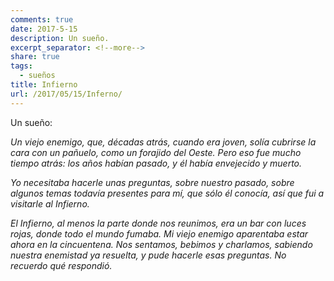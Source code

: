 ```yaml
---
comments: true
date: 2017-5-15
description: Un sueño.
excerpt_separator: <!--more-->
share: true
tags:
  - sueños
title: Infierno
url: /2017/05/15/Inferno/
---
```



Un sueño: 

*Un viejo enemigo, que, décadas atrás, cuando era joven, solía cubrirse la cara con un pañuelo, como un forajido del Oeste. Pero eso fue mucho tiempo atrás: los años habían pasado, y él había envejecido y muerto.*

*Yo necesitaba hacerle unas preguntas, sobre nuestro pasado, sobre algunos temas todavía presentes para mí, que sólo él conocía, así que fui a visitarle al Infierno.*

*El Infierno, al menos la parte donde nos reunimos, era un bar con luces rojas, donde todo el mundo fumaba. Mi viejo enemigo aparentaba estar ahora en la cincuentena. Nos sentamos, bebimos y charlamos, sabiendo nuestra enemistad ya resuelta, y pude hacerle esas preguntas. No recuerdo qué respondió.*